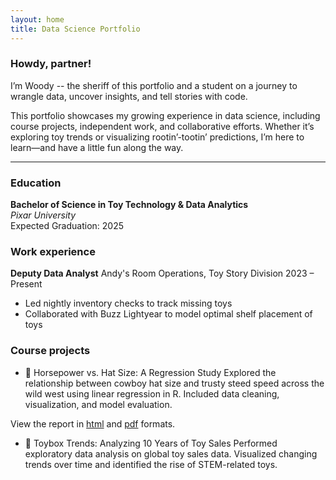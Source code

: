 ```yaml
---
layout: home
title: Data Science Portfolio
---
```


### Howdy, partner!

I’m Woody -- the sheriff of this portfolio and a student on a journey to wrangle data, uncover insights, and tell stories with code.

This portfolio showcases my growing experience in data science, including course projects, independent work, and collaborative efforts. Whether it’s exploring toy trends or visualizing rootin’-tootin’ predictions, I’m here to learn—and have a little fun along the way.

---

### Education

**Bachelor of Science in Toy Technology & Data Analytics**  
*Pixar University*  
Expected Graduation: 2025

### Work experience
**Deputy Data Analyst**
Andy's Room Operations, Toy Story Division
2023 – Present

- Led nightly inventory checks to track missing toys
- Collaborated with Buzz Lightyear to model optimal shelf placement of toys

### Course projects

- 🐎 Horsepower vs. Hat Size: A Regression Study
Explored the relationship between cowboy hat size and trusty steed speed across the wild west using linear regression in R. Included data cleaning, visualization, and model evaluation.

View the report in [html](https://stat228.github.io/test_mini_project2/test_notebook.html) and [pdf](https://stat228.github.io/test_mini_project2/test_notebook.pdf) formats.

- 🧸 Toybox Trends: Analyzing 10 Years of Toy Sales
Performed exploratory data analysis on global toy sales data. Visualized changing trends over time and identified the rise of STEM-related toys.
